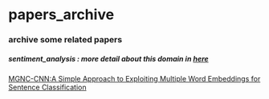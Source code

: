 # papers_archive
### archive some related papers

##### sentiment_analysis : more detail about this domain in [here](https://github.com/JDwangmo/sentiment_classification)
[MGNC-CNN:A Simple Approach to Exploiting Multiple Word Embeddings for Sentence Classification](https://raw.githubusercontent.com/JDwangmo/papers_archive/master/sentiment_analysis/N16-1178-MGNC-CNN:A-Simple-Approach-to-Exploiting-Multiple-Word-Embeddings-for-Sentence-Classification.pdf)